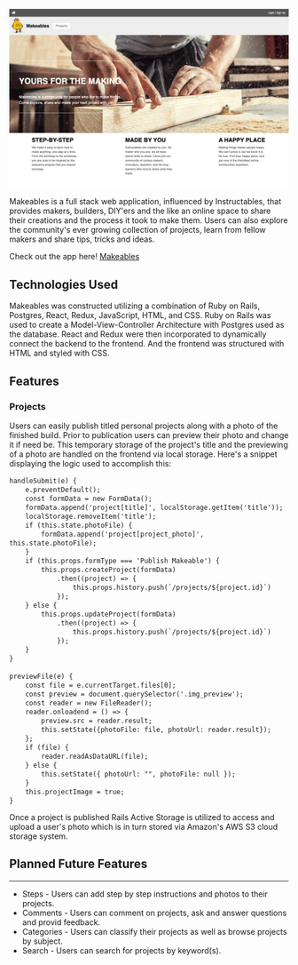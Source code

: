 ![home-page](app/assets/images/home-page.png)

Makeables is a full stack web application, influenced by Instructables, that provides makers, builders, DIY'ers and the like an online space to share their creations and the process it took to make them. Users can also explore the community's ever growing collection of projects, learn from fellow makers and share tips, tricks and ideas.

Check out the app here! [Makeables](https://makeables.herokuapp.com/#/)

## Technologies Used

Makeables was constructed utilizing a combination of Ruby on Rails, Postgres, React, Redux, JavaScript, HTML, and CSS. 
Ruby on Rails was used to create a Model-View-Controller Architecture with Postgres used as the database. React and Redux were then incorporated to dynamically connect the backend to the frontend. And the frontend was structured with HTML and styled with CSS. 

## Features

### Projects

Users can easily publish titled personal projects along with a photo of the finished build. Prior to publication users can preview their photo and change it if need be. This temporary storage of the project's title and the previewing of a photo are handled on the frontend via local storage. Here's a snippet displaying the logic used to accomplish this: 

    handleSubmit(e) {
        e.preventDefault();
        const formData = new FormData();
        formData.append('project[title]', localStorage.getItem('title'));
        localStorage.removeItem('title');
        if (this.state.photoFile) {
            formData.append('project[project_photo]', this.state.photoFile);
        }
        if (this.props.formType === 'Publish Makeable') {
            this.props.createProject(formData)
                .then((project) => {
                    this.props.history.push(`/projects/${project.id}`)
                });
        } else {
            this.props.updateProject(formData)
                .then((project) => {
                    this.props.history.push(`/projects/${project.id}`)
                });
        }
    }

    previewFile(e) {
        const file = e.currentTarget.files[0];
        const preview = document.querySelector('.img_preview');
        const reader = new FileReader();
        reader.onloadend = () => {
            preview.src = reader.result;
            this.setState({photoFile: file, photoUrl: reader.result});
        };
        if (file) {
            reader.readAsDataURL(file);
        } else {
            this.setState({ photoUrl: "", photoFile: null });
        }
        this.projectImage = true;
    }


Once a project is published Rails Active Storage is utilized to access and upload a user's photo which is in turn stored via Amazon's AWS S3 cloud storage system.

## Planned Future Features
---
* Steps - Users can add step by step instructions and photos to their projects.
* Comments - Users can comment on projects, ask and answer questions and provid feedback.
* Categories - Users can classify their projects as well as browse projects by subject. 
* Search - Users can search for projects by keyword(s). 
